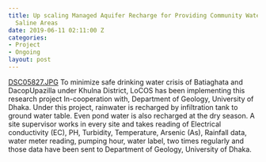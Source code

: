 ```yaml
---
title: Up scaling Managed Aquifer Recharge for Providing Community Water Supply in
  Saline Areas
date: 2019-06-11 02:11:00 Z
categories:
- Project
- Ongoing
layout: post
---
```


[DSC05827.JPG](/uploads/DSC05827.JPG)
To minimize safe drinking water crisis of Batiaghata and DacopUpazilla under Khulna District, LoCOS has been implementing this research project In-cooperation with, Department of Geology, University of Dhaka. Under this project, rainwater is recharged by infiltration tank to ground water table. Even pond water is also recharged at the dry season. A site supervisor works in every site and takes reading of Electrical conductivity (EC), PH, Turbidity, Temperature, Arsenic (As), Rainfall data, water meter reading, pumping hour, water label, two times regularly and those data have been sent to Department of Geology, University of Dhaka.